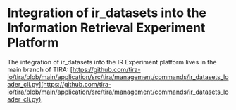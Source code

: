# Integration of ir_datasets into the Information Retrieval Experiment Platform

The integration of ir_datasets into the IR Experiment platform lives in the main branch of TIRA: [https://github.com/tira-io/tira/blob/main/application/src/tira/management/commands/ir_datasets_loader_cli.py](https://github.com/tira-io/tira/blob/main/application/src/tira/management/commands/ir_datasets_loader_cli.py).
